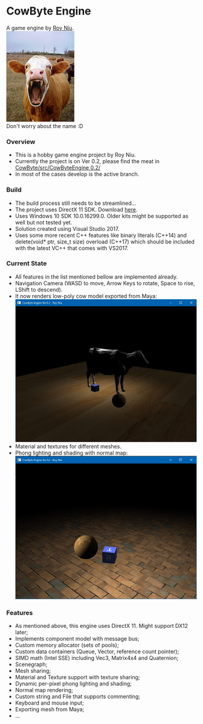 # CowByte Engine
A game engine by [Roy Niu](mailto:yanqi.roy.niu@gmail.com).  
![Cow Bite](https://github.com/yanqiniu/CowByte/blob/master/assets/other/cover.jpg)  
Don't worry about the name :D


### Overview
- This is a hobby game engine project by Roy Niu.
- Currently the project is on Ver 0.2, please find the meat in [CowByte/src/CowByteEngine 0.2/](https://github.com/yanqiniu/CowByte/tree/develop/src/CowByteEngine%200.2) 
- In most of the cases develop is the active branch.


### Build
 - The build process still needs to be streamlined...
 - The project uses DirectX 11 SDK. Download [here](https://www.microsoft.com/en-us/download/details.aspx?id=6812).
 - Uses Windows 10 SDK 10.0.16299.0. Older kits might be supported as well but not tested yet.
 - Solution created using Visual Studio 2017.
 - Uses some more recent C++ features like binary literals (C++14) and delete(void* ptr, size_t size) overload (C++17) which should be included with the latest VC++ that comes with VS2017.

### Current State
 - All features in the list mentioned bellow are implemented already.
 - Navigation Camera (WASD to move, Arrow Keys to rotate, Space to rise, LShift to descend).
 - It now renders low-poly cow model exported from Maya:
![Screenshot](https://github.com/yanqiniu/CowByte/blob/master/assets/other/screenshot_3_29_2018.jpg)
 - Material and textures for different meshes.
 - Phong lighting and shading with normal map:
![Screenshot](https://github.com/yanqiniu/CowByte/blob/master/assets/other/screenshot_3_31_2018.PNG)


### Features
 - As mentioned above, this engine uses DirectX 11. Might support DX12 later;
 - Implements component model with message bus;
 - Custom memory allocator (sets of pools);
 - Custom data containers (Queue, Vector, reference count pointer);
 - SIMD math (Intel SSE) including Vec3, Matrix4x4 and Quaternion;
 - Scenegraph;
 - Mesh sharing;
 - Material and Texture support with texture sharing;
 - Dynamic per-pixel phong lighting and shading;
 - Normal map rendering;
 - Custom string and File that supports commenting;
 - Keyboard and mouse input;
 - Exporting mesh from Maya;
 - ...
